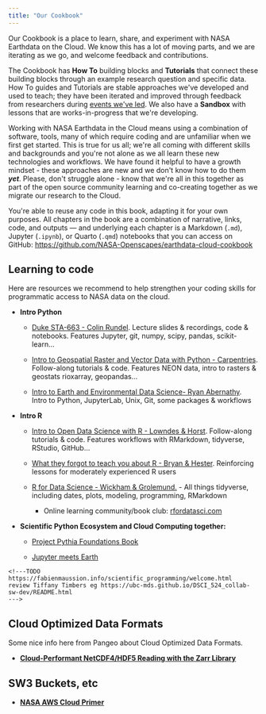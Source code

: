 ```yaml
---
title: "Our Cookbook"
---
```


Our Cookbook is a place to learn, share, and experiment with NASA Earthdata on the Cloud. We know this has a lot of moving parts, and we are iterating as we go, and welcome feedback and contributions. 

The Cookbook has **How To** building blocks and **Tutorials** that connect these building blocks through an example research question and specific data. How To guides and Tutorials are stable approaches we've developed and used to teach; they have been iterated and improved through feedback from researchers during [events we've led](https://nasa-openscapes.github.io/tutorials.html). We also have a **Sandbox** with lessons that are works-in-progress that we're developing. 

Working with NASA Earthdata in the Cloud means using a combination of software, tools, many of which require coding and are unfamiliar when we first get started. This is true for us all; we're all coming with different skills and backgrounds and you're not alone as we all learn these new technologies and workflows. We have found it helpful to have a growth mindset - these approaches are new and we don't know how to do them ***yet***. Please, don't struggle alone - know that we're all in this together as part of the open source community learning and co-creating together as we migrate our research to the Cloud. 

You're able to reuse any code in this book, adapting it for your own purposes. All chapters in the book are a combination of narrative, links, code, and outputs — and underlying each chapter is a Markdown (`.md`), Jupyter (`.ipynb`), or Quarto (`.qmd`) notebooks that you can access on GitHub: <https://github.com/NASA-Openscapes/earthdata-cloud-cookbook> 



## Learning to code

Here are resources we recommend to help strengthen your coding skills for programmatic access to NASA data on the cloud.  

-   **Intro Python**

    -   [Duke STA-663 - Colin Rundel](https://sta663-sp22.github.io/). Lecture slides & recordings, code & notebooks. Features Jupyter, git, numpy, scipy, pandas, scikit-learn...

    -   [Intro to Geospatial Raster and Vector Data with Python - Carpentries](https://carpentries-incubator.github.io/geospatial-python/). Follow-along tutorials & code. Features NEON data, intro to rasters & geostats rioxarray, geopandas...

    -   [Intro to Earth and Environmental Data Science- Ryan Abernathy](https://earth-env-data-science.github.io/intro.html). Intro to Python, JupyterLab, Unix, Git, some packages & workflows

-   **Intro R**

    -   [Intro to Open Data Science with R - Lowndes & Horst](https://rstudio-conf-2020.github.io/r-for-excel/). Follow-along tutorials & code. Features workflows with RMarkdown, tidyverse, RStudio, GitHub...

    -   [What they forgot to teach you about R - Bryan & Hester](https://rstats.wtf/). Reinforcing lessons for moderately experienced R users

    -   [R for Data Science - Wickham & Grolemund.](https://r4ds.had.co.nz/) - All things tidyverse, including dates, plots, modeling, programming, RMarkdown

        -   Online learning community/book club: [rfordatasci.com](https://www.rfordatasci.com/)

-   **Scientific Python Ecosystem and Cloud Computing together:**

    -   [Project Pythia Foundations Book](https://foundations.projectpythia.org/landing-page.html)
    
    -   [Jupyter meets Earth](https://jupytearth.org/)


```{=html}
<!---TODO https://fabienmaussion.info/scientific_programming/welcome.html 
review Tiffany Timbers eg https://ubc-mds.github.io/DSCI_524_collab-sw-dev/README.html
--->
```
## Cloud Optimized Data Formats

Some nice info here from Pangeo about Cloud Optimized Data Formats.

-   [**Cloud-Performant NetCDF4/HDF5 Reading with the Zarr Library**](https://medium.com/pangeo/cloud-performant-reading-of-netcdf4-hdf5-data-using-the-zarr-library-1a95c5c92314)

## SW3 Buckets, etc

-   [**NASA AWS Cloud Primer**](https://earthdata.nasa.gov/learn/user-resources/webinars-and-tutorials/cloud-primer)
